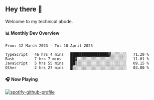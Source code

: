 ## Hey there 👋

Welcome to my technical abode.

#### 📊 Monthly Dev Overview
<!--START_SECTION:waka-->

```text
From: 12 March 2023 - To: 10 April 2023

TypeScript   46 hrs 4 mins   █████████████████▓░░░░░░░   71.20 %
Bash         7 hrs 7 mins    ██▓░░░░░░░░░░░░░░░░░░░░░░   11.01 %
JavaScript   5 hrs 55 mins   ██▒░░░░░░░░░░░░░░░░░░░░░░   09.15 %
Other        2 hrs 27 mins   █░░░░░░░░░░░░░░░░░░░░░░░░   03.80 %
```

<!--END_SECTION:waka-->

#### 🎧 Now Playing

[![spotify-github-profile](https://spotify-github-profile.vercel.app/api/view?uid=james2mid&cover_image=true&theme=natemoo-re)](https://open.spotify.com/user/james2mid?si=2b3baf2b09cb499e)

